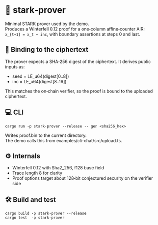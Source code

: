 # 🔬 stark‑prover

Minimal STARK prover used by the demo.  
Produces a Winterfell 0.12 proof for a one‑column affine‑counter AIR:  
`x_{t+1} = x_t + inc`, with boundary assertions at steps 0 and last.

## 🔗 Binding to the ciphertext
The prover expects a SHA‑256 digest of the ciphertext. It derives public inputs as:
- seed = LE_u64(digest[0..8])
- inc = LE_u64(digest[8..16])

This matches the on‑chain verifier, so the proof is bound to the uploaded ciphertext.

## 💻 CLI
```
cargo run -p stark-prover --release -- gen <sha256_hex>
```
Writes proof.bin to the current directory.  
The demo calls this from examples/cli-chat/src/upload.ts.

## ⚙️ Internals
- Winterfell 0.12 with Sha2_256, f128 base field
- Trace length 8 for clarity
- Proof options target about 128‑bit conjectured security on the verifier side

## 🛠 Build and test
```
cargo build -p stark-prover --release
cargo test  -p stark-prover
```
